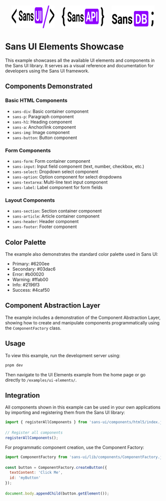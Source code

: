 <p align="center">
  <img src="../../static/ui/logo.sans-ui.svg" alt="Sans UI Logo" width="138" height="74" style="margin-right: 20px;" />
  <img src="../../static/api/logo.sans-api.svg" alt="Sans API Logo" width="138" height="74" style="margin-right: 20px;" />
  <img src="../../static/db/logo.sans-db.svg" alt="Sans DB Logo" width="138" height="74" />
</p>

# Sans UI Elements Showcase

This example showcases all the available UI elements and components in the Sans UI library. It serves as a visual reference and documentation for developers using the Sans UI framework.

## Components Demonstrated

### Basic HTML Components
- `sans-div`: Basic container component
- `sans-p`: Paragraph component
- `sans-h1`: Heading component
- `sans-a`: Anchor/link component
- `sans-img`: Image component
- `sans-button`: Button component

### Form Components
- `sans-form`: Form container component
- `sans-input`: Input field component (text, number, checkbox, etc.)
- `sans-select`: Dropdown select component
- `sans-option`: Option component for select dropdowns
- `sans-textarea`: Multi-line text input component
- `sans-label`: Label component for form fields

### Layout Components
- `sans-section`: Section container component
- `sans-article`: Article container component
- `sans-header`: Header component
- `sans-footer`: Footer component

## Color Palette
The example also demonstrates the standard color palette used in Sans UI:
- Primary: #6200ee
- Secondary: #03dac6
- Error: #b00020
- Warning: #ffab00
- Info: #2196f3
- Success: #4caf50

## Component Abstraction Layer
The example includes a demonstration of the Component Abstraction Layer, showing how to create and manipulate components programmatically using the `ComponentFactory` class.

## Usage
To view this example, run the development server using:

```bash
pnpm dev
```

Then navigate to the UI Elements example from the home page or go directly to `/examples/ui-elements/`.

## Integration
All components shown in this example can be used in your own applications by importing and registering them from the Sans UI library:

```javascript
import { registerAllComponents } from 'sans-ui/components/html5/index.js';

// Register all components
registerAllComponents();
```

For programmatic component creation, use the Component Factory:

```javascript
import ComponentFactory from 'sans-ui/lib/components/ComponentFactory.js';

const button = ComponentFactory.createButton({
  textContent: 'Click Me',
  id: 'myButton'
});

document.body.appendChild(button.getElement());
```
